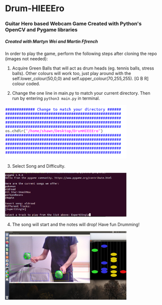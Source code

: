 # Drum-HIEEEro
### Guitar Hero based Webcam Game Created with Python's OpenCV and Pygame libraries
##### Created with Martyn Wei and Martin Ffrench
In order to play the game, perform the following steps after cloning the repo (images not needed):

1. Acquire Green Balls that will act as drum heads (eg. tennis balls, stress balls). Other colours will work too, just play around with the self.lower_colour(50,0,0) and self.upper_colour(70,255,255). [G B R] colour coded.

2. Change the one line in main.py to match your current directory. Then run by entering `python3 main.py` in terminal.
<img src="images/2.png" width="400">

3. Select Song and Difficulty.
<img src="images/1.png" width="400">

4. The song will start and the notes will drop! Have fun Drumming!
<img src="images/3.png" width="400">
